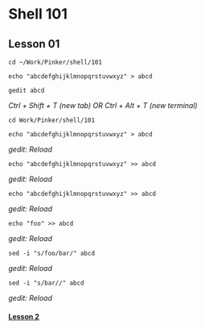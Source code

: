# Shell 101
## Lesson 01

`cd ~/Work/Pinker/shell/101`

`echo "abcdefghijklmnopqrstuvwxyz" > abcd`

`gedit abcd`

*Ctrl + Shift + T (new tab) OR Ctrl + Alt + T (new terminal)*

`cd Work/Pinker/shell/101`

`echo "abcdefghijklmnopqrstuvwxyz" > abcd`

*gedit: Reload*

`echo "abcdefghijklmnopqrstuvwxyz" >> abcd`

*gedit: Reload*

`echo "abcdefghijklmnopqrstuvwxyz" >> abcd`

*gedit: Reload*

`echo "foo" >> abcd`

*gedit: Reload*

`sed -i "s/foo/bar/" abcd`

*gedit: Reload*

`sed -i "s/bar//" abcd`

*gedit: Reload*

#### [Lesson 2](https://github.com/inkVerb/pinker/blob/master/101-shell/Lesson-02.md)
